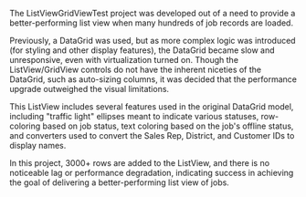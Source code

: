 The ListViewGridViewTest project was developed out of a need to provide a better-performing list view when many hundreds of job records are loaded.  

Previously, a DataGrid was used, but as more complex logic was introduced (for styling and other display features), the DataGrid became slow and unresponsive, even with virtualization turned on.  Though the ListView/GridView 
controls do not have the inherent niceties of the DataGrid, such as auto-sizing columns, it was decided that the performance upgrade outweighed the visual limitations.

This ListView includes several features used in the original DataGrid model, including "traffic light" ellipses meant to indicate various statuses, row-coloring based on job status, text coloring based on the job's offline status,
and converters used to convert the Sales Rep, District, and Customer IDs to display names.

In this project, 3000+ rows are added to the ListView, and there is no noticeable lag or performance degradation, indicating success in achieving the goal of delivering a better-performing list view of jobs. 

